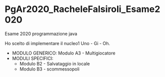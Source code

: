 # PgAr2020_RacheleFalsiroli_Esame2020
Esame 2020 programmazione java

Ho scelto di implementare il nucleo1 Uno - Gi - Oh.
- MODULO GENERICO: Modulo A3 - Multigiocatore
- MODULI SPECIFICI:
    * Modulo B2 - Salvataggio in locale
    * Modulo B3 - scommessopoli
